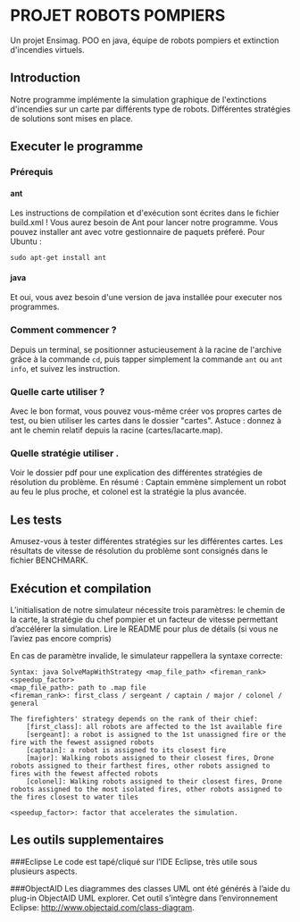 # PROJET ROBOTS POMPIERS
Un projet Ensimag. POO en java, équipe de robots pompiers et extinction d'incendies virtuels.

## Introduction

Notre programme implémente la simulation graphique de l'extinctions d'incendies sur un carte par différents type de robots. Différentes stratégies de solutions sont mises en place.

## Executer le programme

### Prérequis

#### ant

Les instructions de compilation et d'exécution sont écrites dans le fichier build.xml ! Vous aurez besoin de Ant pour lancer notre programme. Vous pouvez installer ant avec votre gestionnaire de paquets préferé. Pour Ubuntu :
```
sudo apt-get install ant
```

#### java

Et oui, vous avez besoin d'une version de java installée pour executer nos programmes.

### Comment commencer ?

Depuis un terminal, se positionner astucieusement à la racine de l'archive grâce à la commande `cd`, puis tapper simplement la commande `ant` ou `ant info`, et suivez les instruction.

### Quelle carte utiliser ?

Avec le bon format, vous pouvez vous-même créer vos propres cartes de test, ou bien utiliser les cartes dans le dossier "cartes". Astuce : donnez à ant le chemin relatif depuis la racine (cartes/lacarte.map).

### Quelle stratégie utiliser .

Voir le dossier pdf pour une explication des différentes stratégies de résolution du problème. En résumé : Captain emmène simplement un robot au feu le plus proche, et colonel est la stratégie la plus avancée.

## Les tests

Amusez-vous à tester différentes stratégies sur les différentes cartes. Les résultats de vitesse de résolution du problème sont consignés dans le fichier BENCHMARK.


## Exécution et compilation

L’initialisation de notre simulateur nécessite trois paramètres: le chemin de la carte, la stratégie du chef pompier et un facteur de vitesse permettant d’accélérer la simulation. Lire le README pour plus de détails (si vous ne l’aviez pas encore compris)

En cas de paramètre invalide, le simulateur rappellera la syntaxe correcte:

```
Syntax: java SolveMapWithStrategy <map_file_path> <fireman_rank> <speedup_factor>
<map_file_path>: path to .map file
<fireman_rank>: first_class / sergeant / captain / major / colonel / general

The firefighters' strategy depends on the rank of their chief:
    [first_class]: all robots are affected to the 1st available fire
    [sergeant]: a robot is assigned to the 1st unassigned fire or the fire with the fewest assigned robots
    [captain]: a robot is assigned to its closest fire
    [major]: Walking robots assigned to their closest fires, Drone robots assigned to their farthest fires, other robots assigned to fires with the fewest affected robots
    [colonel]: Walking robots assigned to their closest fires, Drone robots assigned to the most isolated fires, other robots assigned to the fires closest to water tiles

<speedup_factor>: factor that accelerates the simulation.
```
## Les outils supplementaires

###Eclipse
Le code est tapé/cliqué sur l’IDE Eclipse, très utile sous plusieurs aspects.


###ObjectAID
Les diagrammes des classes UML ont été générés à l’aide du plug-in ObjectAID UML explorer. Cet outil s’intègre dans l’environnement Eclipse: http://www.objectaid.com/class-diagram.
